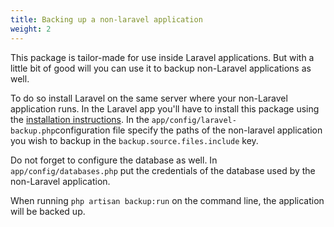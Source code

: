 ```yaml
---
title: Backing up a non-laravel application
weight: 2
---
```


This package is tailor-made for use inside Laravel applications. But with a little bit of good will you can use it to backup non-Laravel applications as well.
 
To do so install Laravel on the same server where your non-Laravel application runs. In the Laravel app you'll have to install this package using the [installation instructions](/laravel-backup/v4/installation-and-setup). In the `app/config/laravel-backup.php`configuration file specify the paths of the non-laravel application you wish to backup in the `backup.source.files.include` key.

Do not forget to configure the database as well. In `app/config/databases.php` put the credentials of the database used by the non-Laravel application. 

When running `php artisan backup:run` on the command line, the application will be backed up.

